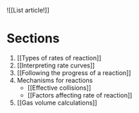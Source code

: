![[List article!]]

# Sections
1. [[Types of rates of reaction]]
2. [[Interpreting rate curves]]
3. [[Following the progress of a reaction]]
4. Mechanisms for reactions
	- [[Effective collisions]]
	- [[Factors affecting rate of reaction]]
5. [[Gas volume calculations]]
